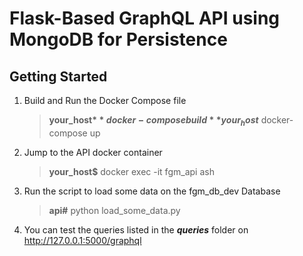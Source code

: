 # Flask-Based GraphQL API using MongoDB for Persistence

## Getting Started

1. Build and Run the Docker Compose file

    > **your_host$** docker-compose build
    > **your_host$** docker-compose up

2. Jump to the API docker container
    > **your_host$** docker exec -it fgm_api ash

3. Run the script to load some data on the fgm_db_dev Database
    > **api#** python load_some_data.py

4. You can test the queries listed in the ***queries*** folder on http://127.0.0.1:5000/graphql

